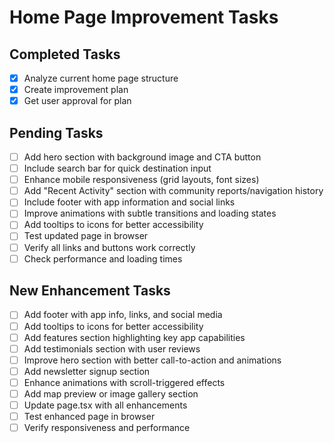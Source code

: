 # Home Page Improvement Tasks

## Completed Tasks
- [x] Analyze current home page structure
- [x] Create improvement plan
- [x] Get user approval for plan

## Pending Tasks
- [ ] Add hero section with background image and CTA button
- [ ] Include search bar for quick destination input
- [ ] Enhance mobile responsiveness (grid layouts, font sizes)
- [ ] Add "Recent Activity" section with community reports/navigation history
- [ ] Include footer with app information and social links
- [ ] Improve animations with subtle transitions and loading states
- [ ] Add tooltips to icons for better accessibility
- [ ] Test updated page in browser
- [ ] Verify all links and buttons work correctly
- [ ] Check performance and loading times

## New Enhancement Tasks
- [ ] Add footer with app info, links, and social media
- [ ] Add tooltips to icons for better accessibility
- [ ] Add features section highlighting key app capabilities
- [ ] Add testimonials section with user reviews
- [ ] Improve hero section with better call-to-action and animations
- [ ] Add newsletter signup section
- [ ] Enhance animations with scroll-triggered effects
- [ ] Add map preview or image gallery section
- [ ] Update page.tsx with all enhancements
- [ ] Test enhanced page in browser
- [ ] Verify responsiveness and performance
